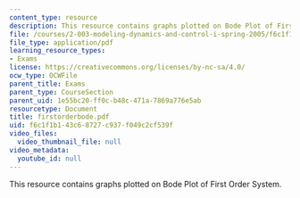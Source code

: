 ```yaml
---
content_type: resource
description: This resource contains graphs plotted on Bode Plot of First Order System.
file: /courses/2-003-modeling-dynamics-and-control-i-spring-2005/f6c1f1b143c68727c937f049c2cf539f_firstorderbode.pdf
file_type: application/pdf
learning_resource_types:
- Exams
license: https://creativecommons.org/licenses/by-nc-sa/4.0/
ocw_type: OCWFile
parent_title: Exams
parent_type: CourseSection
parent_uid: 1e55bc20-ff0c-b48c-471a-7869a776e5ab
resourcetype: Document
title: firstorderbode.pdf
uid: f6c1f1b1-43c6-8727-c937-f049c2cf539f
video_files:
  video_thumbnail_file: null
video_metadata:
  youtube_id: null
---
```

This resource contains graphs plotted on Bode Plot of First Order System.